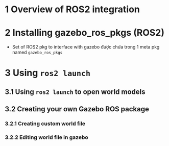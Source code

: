 # 1 Overview of ROS2 integration

# 2 Installing gazebo_ros_pkgs (ROS2)
- Set of ROS2 pkg to interface with gazebo được chứa trong 1 meta pkg named `gazebo_ros_pkgs`


# 3 Using `ros2 launch`

## 3.1 Using `ros2 launch` to open world models


## 3.2 Creating your own Gazebo ROS package


### 3.2.1 Creating custom world file

### 3.2.2 Editing world file in gazebo